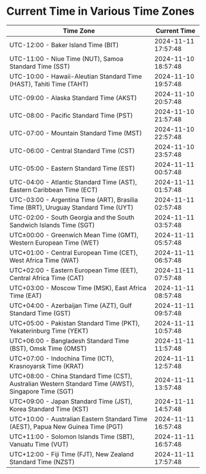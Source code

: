 # Current Time in Various Time Zones

| Time Zone | Current Time |
|-----------|--------------|
| UTC-12:00 - Baker Island Time (BIT) | 2024-11-11 17:57:48 |
| UTC-11:00 - Niue Time (NUT), Samoa Standard Time (SST) | 2024-11-10 18:57:48 |
| UTC-10:00 - Hawaii-Aleutian Standard Time (HAST), Tahiti Time (TAHT) | 2024-11-10 19:57:48 |
| UTC-09:00 - Alaska Standard Time (AKST) | 2024-11-10 20:57:48 |
| UTC-08:00 - Pacific Standard Time (PST) | 2024-11-10 21:57:48 |
| UTC-07:00 - Mountain Standard Time (MST) | 2024-11-10 22:57:48 |
| UTC-06:00 - Central Standard Time (CST) | 2024-11-10 23:57:48 |
| UTC-05:00 - Eastern Standard Time (EST) | 2024-11-11 00:57:48 |
| UTC-04:00 - Atlantic Standard Time (AST), Eastern Caribbean Time (ECT) | 2024-11-11 01:57:48 |
| UTC-03:00 - Argentina Time (ART), Brasília Time (BRT), Uruguay Standard Time (UYT) | 2024-11-11 02:57:48 |
| UTC-02:00 - South Georgia and the South Sandwich Islands Time (SGT) | 2024-11-11 03:57:48 |
| UTC±00:00 - Greenwich Mean Time (GMT), Western European Time (WET) | 2024-11-11 05:57:48 |
| UTC+01:00 - Central European Time (CET), West Africa Time (WAT) | 2024-11-11 06:57:48 |
| UTC+02:00 - Eastern European Time (EET), Central Africa Time (CAT) | 2024-11-11 07:57:48 |
| UTC+03:00 - Moscow Time (MSK), East Africa Time (EAT) | 2024-11-11 08:57:48 |
| UTC+04:00 - Azerbaijan Time (AZT), Gulf Standard Time (GST) | 2024-11-11 09:57:48 |
| UTC+05:00 - Pakistan Standard Time (PKT), Yekaterinburg Time (YEKT) | 2024-11-11 10:57:48 |
| UTC+06:00 - Bangladesh Standard Time (BST), Omsk Time (OMST) | 2024-11-11 11:57:48 |
| UTC+07:00 - Indochina Time (ICT), Krasnoyarsk Time (KRAT) | 2024-11-11 12:57:48 |
| UTC+08:00 - China Standard Time (CST), Australian Western Standard Time (AWST), Singapore Time (SGT) | 2024-11-11 13:57:48 |
| UTC+09:00 - Japan Standard Time (JST), Korea Standard Time (KST) | 2024-11-11 14:57:48 |
| UTC+10:00 - Australian Eastern Standard Time (AEST), Papua New Guinea Time (PGT) | 2024-11-11 16:57:48 |
| UTC+11:00 - Solomon Islands Time (SBT), Vanuatu Time (VUT) | 2024-11-11 16:57:48 |
| UTC+12:00 - Fiji Time (FJT), New Zealand Standard Time (NZST) | 2024-11-11 17:57:48 |
